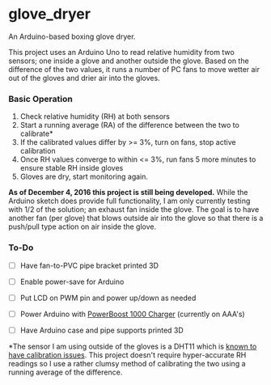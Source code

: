# glove_dryer
An Arduino-based boxing glove dryer.

This project uses an Arduino Uno to read relative humidity from two sensors; one inside a glove and another outside the glove. Based on the difference of the two values, it runs a number of PC fans to move wetter air out of the gloves and drier air into the gloves. 

### Basic Operation

1. Check relative humidity (RH) at both sensors
2. Start a running average (RA) of the difference between the two to calibrate*
3. If the calibrated values differ by >= 3%, turn on fans, stop active calibration
4. Once RH values converge to within <= 3%, run fans 5 more minutes to ensure stable RH inside gloves
5. Gloves are dry, start monitoring again.

**As of December 4, 2016 this project is still being developed.** While the Arduino sketch does provide full functionality, I am only currently testing with 1/2 of the solution; an exhaust fan inside the glove. The goal is to have another fan (per glove) that blows outside air into the glove so that there is a push/pull type action on air inside the glove. 

### To-Do
-[ ] Have fan-to-PVC pipe bracket printed 3D
-[ ] Enable power-save for Arduino
-[ ] Put LCD on PWM pin and power up/down as needed
-[ ] Power Arduino with [PowerBoost 1000 Charger](https://www.adafruit.com/products/2465) (currently on AAA's)
-[ ] Have Arduino case and pipe supports printed 3D


*The sensor I am using outside of the gloves is a DHT11 which is [known to have calibration issues](https://forum.arduino.cc/index.php?topic=96470.0). This project doesn't require hyper-accurate RH readings so I use a rather clumsy method of calibrating the two using a running average of the difference.